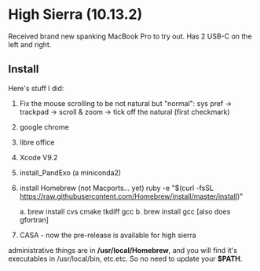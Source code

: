 # High Sierra (10.13.2)

Received brand new spanking MacBook Pro to try out. Has 2 USB-C on the left and right.

## Install

Here's stuff I did:

1. Fix the mouse scrolling to be not natural but "normal":
   sys pref -> trackpad -> scroll & zoom -> tick off the natural (first checkmark)

2. google chrome

3. libre office

4. Xcode V9.2

5. install_PandExo (a miniconda2)

6. install Homebrew (not Macports... yet)
   ruby -e "$(curl -fsSL https://raw.githubusercontent.com/Homebrew/install/master/install)"

   a. brew install cvs cmake tkdiff gcc
   b. brew install gcc    [also does gfortran]

7. CASA - now the pre-release is available for high sierra

administrative things are in **/usr/local/Homebrew**, 
and you will find it's executables in /usr/local/bin, etc.etc. So no need to update your **$PATH**.

